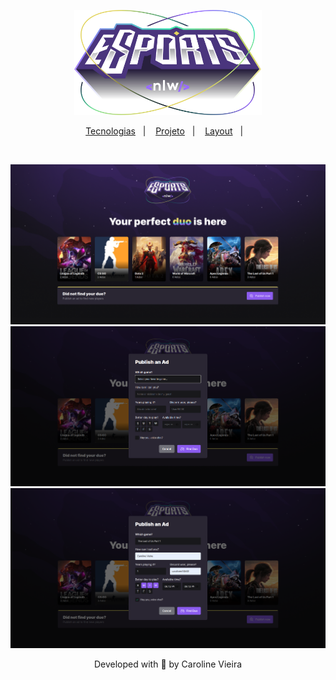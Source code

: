 
<p align="center">
    <img alt="" src="./web/public/logo-nlw-esports.svg" width="300px">
</p>



<p align="center">
  <a href="#rocket-tecnologias">Tecnologias</a>&nbsp;&nbsp;&nbsp;|&nbsp;&nbsp;&nbsp;
  <a href="#-projeto">Projeto</a>&nbsp;&nbsp;&nbsp;|&nbsp;&nbsp;&nbsp;
  <a href="#-layout">Layout</a>&nbsp;&nbsp;&nbsp;|&nbsp;&nbsp;&nbsp;
</p>
<br>

<p align="center">
    <img alt="" src="./web/public/nlw-esport-web.png" width="700px">
    <img alt="" src="./web/public/nlw-esport-web-modal.png" width="700px">
    <img alt="" src="./web/public/nlw-esport-web-modal-filledout.png" width="700px">
</p>


<p align="center">Developed with 💜 by Caroline Vieira</p>
